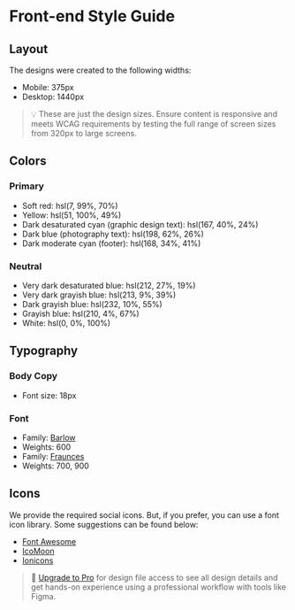 # Front-end Style Guide

## Layout

The designs were created to the following widths:

-    Mobile: 375px
-    Desktop: 1440px

> 💡 These are just the design sizes. Ensure content is responsive and meets WCAG requirements by testing the full range of screen sizes from 320px to large screens.

## Colors

### Primary

-    Soft red: hsl(7, 99%, 70%)
-    Yellow: hsl(51, 100%, 49%)
-    Dark desaturated cyan (graphic design text): hsl(167, 40%, 24%)
-    Dark blue (photography text): hsl(198, 62%, 26%)
-    Dark moderate cyan (footer): hsl(168, 34%, 41%)

### Neutral

-    Very dark desaturated blue: hsl(212, 27%, 19%)
-    Very dark grayish blue: hsl(213, 9%, 39%)
-    Dark grayish blue: hsl(232, 10%, 55%)
-    Grayish blue: hsl(210, 4%, 67%)
-    White: hsl(0, 0%, 100%)

## Typography

### Body Copy

-    Font size: 18px

### Font

-    Family: [Barlow](https://fonts.google.com/specimen/Barlow)
-    Weights: 600
-    Family: [Fraunces](https://fonts.google.com/specimen/Fraunces)
-    Weights: 700, 900

## Icons

We provide the required social icons. But, if you prefer, you can use a font icon library. Some suggestions can be found below:

-    [Font Awesome](https://fontawesome.com)
-    [IcoMoon](https://icomoon.io)
-    [Ionicons](https://ionicons.com)

> 💎 [Upgrade to Pro](https://www.frontendmentor.io/pro?ref=style-guide) for design file access to see all design details and get hands-on experience using a professional workflow with tools like Figma.
